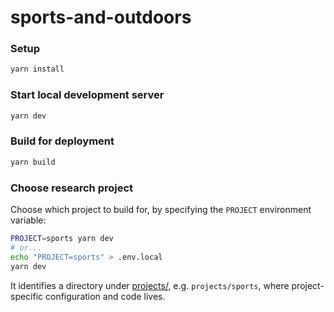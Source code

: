 # sports-and-outdoors

### Setup

```sh
yarn install
```

### Start local development server

```sh
yarn dev
```

### Build for deployment

```sh
yarn build
```

### Choose research project

Choose which project to build for, by specifying the `PROJECT` environment variable:

```sh
PROJECT=sports yarn dev
# or...
echo "PROJECT=sports" > .env.local
yarn dev
```

It identifies a directory under [projects/](projects/), e.g. `projects/sports`, where project-specific configuration and code lives.
